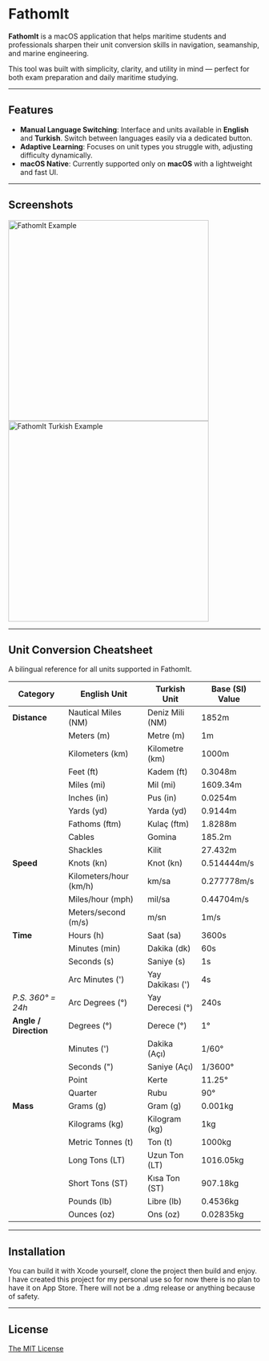 # FathomIt

**FathomIt** is a macOS application that helps maritime students and professionals sharpen their unit conversion skills in navigation, seamanship, and marine engineering.

This tool was built with simplicity, clarity, and utility in mind — perfect for both exam preparation and daily maritime studying.

---

## Features

- **Manual Language Switching**: Interface and units available in **English** and **Turkish**. Switch between languages easily via a dedicated button.
- **Adaptive Learning**: Focuses on unit types you struggle with, adjusting difficulty dynamically.
- **macOS Native**: Currently supported only on **macOS** with a lightweight and fast UI.

---

## Screenshots

<img height="400" alt="FathomIt Example" src="https://github.com/user-attachments/assets/260e4c6d-69cf-413c-9c6e-25ff49a9f7ec" />
<img height="400" alt="FathomIt Turkish Example" src="https://github.com/user-attachments/assets/75ca2c82-8e2d-435b-a08b-85e6d02ec2fa" />

---

## Unit Conversion Cheatsheet

A bilingual reference for all units supported in FathomIt.

| Category              | English Unit            | Turkish Unit           | Base (SI) Value     |
|-----------------------|-------------------------|------------------------|---------------------|
| **Distance**          | Nautical Miles (NM)     | Deniz Mili (NM)        | 1852m              |
|                       | Meters (m)              | Metre (m)              | 1m                 |
|                       | Kilometers (km)         | Kilometre (km)         | 1000m              |
|                       | Feet (ft)               | Kadem (ft)             | 0.3048m            |
|                       | Miles (mi)              | Mil (mi)               | 1609.34m           |
|                       | Inches (in)             | Pus (in)               | 0.0254m            |
|                       | Yards (yd)              | Yarda (yd)             | 0.9144m            |
|                       | Fathoms (ftm)           | Kulaç (ftm)            | 1.8288m            |
|                       | Cables                  | Gomina                 | 185.2m             |
|                       | Shackles                | Kilit                  | 27.432m            |
| **Speed**             | Knots (kn)              | Knot (kn)              | 0.514444m/s        |
|                       | Kilometers/hour (km/h)  | km/sa                  | 0.277778m/s        |
|                       | Miles/hour (mph)        | mil/sa                 | 0.44704m/s         |
|                       | Meters/second (m/s)     | m/sn                   | 1m/s               |
| **Time**              | Hours (h)               | Saat (sa)              | 3600s              |
|                       | Minutes (min)           | Dakika (dk)            | 60s                |
|                       | Seconds (s)             | Saniye (s)             | 1s                 |
|                       | Arc Minutes (')         | Yay Dakikası (')       | 4s                 |
| *P.S. 360° = 24h*     | Arc Degrees (°)         | Yay Derecesi (°)       | 240s               |
| **Angle / Direction** | Degrees (°)             | Derece (°)             | 1°                  |
|                       | Minutes (')             | Dakika (Açı)           | 1/60°               |
|                       | Seconds (")             | Saniye (Açı)           | 1/3600°             |
|                       | Point                   | Kerte                  | 11.25°              |
|                       | Quarter                 | Rubu                   | 90°                 |
| **Mass**              | Grams (g)               | Gram (g)               | 0.001kg             |
|                       | Kilograms (kg)          | Kilogram (kg)          | 1kg                 |
|                       | Metric Tonnes (t)       | Ton (t)                | 1000kg              |
|                       | Long Tons (LT)          | Uzun Ton (LT)          | 1016.05kg           |
|                       | Short Tons (ST)         | Kısa Ton (ST)          | 907.18kg            |
|                       | Pounds (lb)             | Libre (lb)             | 0.4536kg            |
|                       | Ounces (oz)             | Ons (oz)               | 0.02835kg           |

---

## Installation
You can build it with Xcode yourself, clone the project then build and enjoy. I have created this project for my personal use so for now there is no plan to have it on App Store. There will not be a .dmg release or anything because of safety.

---

## License
[The MIT License](https://opensource.org/licenses/MIT)
